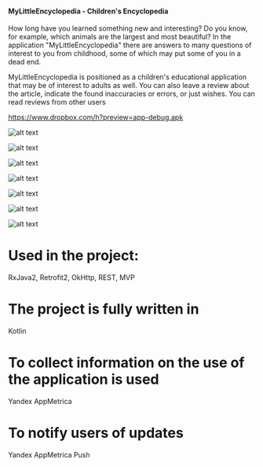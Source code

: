 #### MyLittleEncyclopedia - Children's Encyclopedia

How long have you learned something new and interesting?
Do you know, for example, which animals are the largest and most beautiful?
In the application "MyLittleEncyclopedia" there are answers to many questions of interest to you from childhood, some of which may put some of you in a dead end.

MyLittleEncyclopedia is positioned as a children's educational application that may be of interest to adults as well.
You can also leave a review about the article, indicate the found inaccuracies or errors, or just wishes. You can read reviews from other users

https://www.dropbox.com/h?preview=app-debug.apk


![alt text](screenshots/Screenshot_20190831-214721.png )


![alt text](screenshots/Screenshot_20190831-214744.png )


![alt text](screenshots/Screenshot_20190831-214751.png )


![alt text](screenshots/Screenshot_20190831-214756.png )


![alt text](screenshots/Screenshot_20190831-214802.png )


![alt text](screenshots/Screenshot_20190831-214807.png )


![alt text](screenshots/Screenshot_20190831-215021.png )


# Used in the project:
RxJava2, Retrofit2, OkHttp, REST, MVP

# The project is fully written in
Kotlin

# To collect information on the use of the application is used
Yandex AppMetrica

# To notify users of updates
Yandex AppMetrica Push

